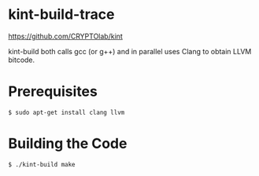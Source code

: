 # kint-build-trace

https://github.com/CRYPTOlab/kint

kint-build both calls gcc (or g++) and in parallel
uses Clang to obtain LLVM bitcode.

# Prerequisites

```
$ sudo apt-get install clang llvm
```
# Building the Code

```
$ ./kint-build make
```
